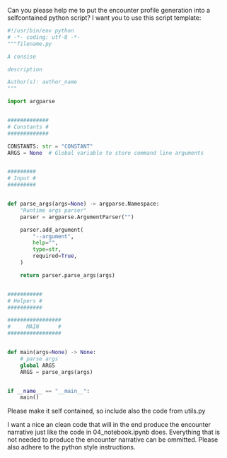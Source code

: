Can you please help me to put the encounter profile generation into a selfcontained python script?
I want you to use this script template:
```python
#!/usr/bin/env python
# -*- coding: utf-8 -*-
"""filename.py

A consise

description

Author(s): author_name
"""

import argparse


#############
# Constants #
#############

CONSTANTS: str = "CONSTANT"
ARGS = None  # Global variable to store command line arguments


#########
# Input #
#########


def parse_args(args=None) -> argparse.Namespace:
    "Runtime args parser"
    parser = argparse.ArgumentParser("")

    parser.add_argument(
        "--argument",
        help="",
        type=str,
        required=True,
    )

    return parser.parse_args(args)


###########
# Helpers #
###########

#################
#     MAIN      #
#################


def main(args=None) -> None:
    # parse args
    global ARGS
    ARGS = parse_args(args)


if __name__ == "__main__":
    main()
```

Please make it self contained, so include also the code from utils.py

I want a nice an clean code that will in the end produce the encounter narrative just like the code in 04_notebook.ipynb does.
Everything that is not needed to produce the encounter narrative can be ommitted.
Please also adhere to the python style instructions.

